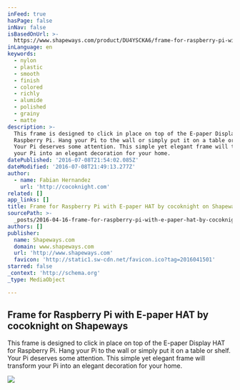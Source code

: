 ```yaml
---
inFeed: true
hasPage: false
inNav: false
isBasedOnUrl: >-
  https://www.shapeways.com/product/DU4YSCKA6/frame-for-raspberry-pi-with-e-paper-hat
inLanguage: en
keywords:
  - nylon
  - plastic
  - smooth
  - finish
  - colored
  - richly
  - alumide
  - polished
  - grainy
  - matte
description: >-
  This frame is designed to click in place on top of the E-paper Display HAT for
  Raspberry Pi. Hang your Pi to the wall or simply put it on a table or shelf.
  Your Pi deserves some attention. This simple yet elegant frame will transform
  your Pi into an elegant decoration for your home.
datePublished: '2016-07-08T21:54:02.085Z'
dateModified: '2016-07-08T21:49:13.277Z'
author:
  - name: Fabian Hernandez
    url: 'http://cocoknight.com'
related: []
app_links: []
title: Frame for Raspberry Pi with E-paper HAT by cocoknight on Shapeways
sourcePath: >-
  _posts/2016-04-16-frame-for-raspberry-pi-with-e-paper-hat-by-cocoknight-on-sha.md
authors: []
publisher:
  name: Shapeways.com
  domain: www.shapeways.com
  url: 'http://www.shapeways.com'
  favicon: 'http://static1.sw-cdn.net/favicon.ico?tag=2016041501'
starred: false
_context: 'http://schema.org'
_type: MediaObject

---
```

<article style=""><h1>Frame for Raspberry Pi with E-paper HAT by cocoknight on Shapeways</h1><p>This frame is designed to click in place on top of the E-paper Display HAT for Raspberry Pi. Hang your Pi to the wall or simply put it on a table or shelf. Your Pi deserves some attention. This simple yet elegant frame will transform your Pi into an elegant decoration for your home.</p><img src="https://s3-us-west-2.amazonaws.com/the-grid-img/p/724bd4308a6692262e31f1c9531a92b1e5a3ba50.jpg" /></article>